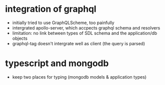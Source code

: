 # integration of graphql
- initially tried to use GraphQLScheme, too painfully
- intergrated apollo-server, which accpects graphql schema and resolvers
- limitation: no link between types of SDL schema and the application/db objects
- graphql-tag doesn't intergrate well as client (the query is parsed)

# typescript and mongodb
- keep two places for typing (mongodb models & application types)
